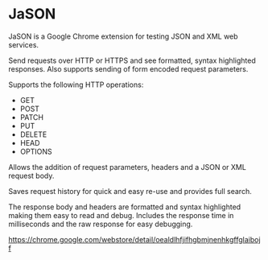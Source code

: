 #  JaSON

JaSON is a Google Chrome extension for testing JSON and XML web services.

Send requests over HTTP or HTTPS and see formatted, syntax highlighted responses. Also supports sending of form encoded request parameters.

Supports the following HTTP operations:
- GET
- POST
- PATCH
- PUT
- DELETE
- HEAD
- OPTIONS

Allows the addition of request parameters, headers and a JSON or XML request body.

Saves request history for quick and easy re-use and provides full search.

The response body and headers are formatted and syntax highlighted making them easy to read and debug. Includes the response time in milliseconds and the raw response for easy debugging.

https://chrome.google.com/webstore/detail/oealdlhfjifhgbmjnenhkgffglaibojf
